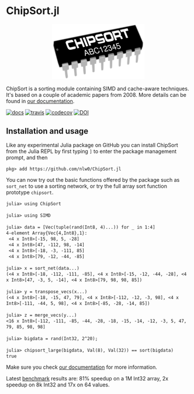 # ChipSort.jl

<p align="center">
  <img src="docs/src/assets/logo.png" width="50%" title="ChipSort logo">
</p>

ChipSort is a sorting module containing SIMD and cache-aware techniques. It's based on a couple of academic papers from 2008. More details can be found in [our documentation](https://nlw0.github.io/ChipSort.jl).

[![docs](https://img.shields.io/badge/docs-dev-blue.svg)](https://nlw0.github.io/ChipSort.jl/dev)
[![travis](https://travis-ci.org/nlw0/ChipSort.jl.svg?branch=master)](https://travis-ci.org/nlw0/ChipSort.jl)
[![codecov](https://codecov.io/gh/nlw0/ChipSort.jl/branch/master/graph/badge.svg)](https://codecov.io/gh/nlw0/ChipSort.jl)
[![DOI](https://zenodo.org/badge/170022251.svg)](https://zenodo.org/badge/latestdoi/170022251)

## Installation and usage

Like any experimental Julia package on GitHub you can install ChipSort from the Julia REPL by first typing `]` to enter the package management prompt, and then

```
pkg> add https://github.com/nlw0/ChipSort.jl
```

You can now try out the basic functions offered by the package such as `sort_net` to use a sorting network, or try the full array sort function prototype `chipsort`.

```
julia> using ChipSort

julia> using SIMD

julia> data = [Vec(tuple(rand(Int8, 4)...)) for _ in 1:4]
4-element Array{Vec{4,Int8},1}:
 <4 x Int8>[-15, 98, 5, -28]
 <4 x Int8>[47, -112, 98, -14]
 <4 x Int8>[-18, -3, -111, 85]
 <4 x Int8>[79, -12, -44, -85]

julia> x = sort_net(data...)
(<4 x Int8>[-18, -112, -111, -85], <4 x Int8>[-15, -12, -44, -28], <4 x Int8>[47, -3, 5, -14], <4 x Int8>[79, 98, 98, 85])

julia> y = transpose_vecs(x...)
(<4 x Int8>[-18, -15, 47, 79], <4 x Int8>[-112, -12, -3, 98], <4 x Int8>[-111, -44, 5, 98], <4 x Int8>[-85, -28, -14, 85])

julia> z = merge_vecs(y...)
<16 x Int8>[-112, -111, -85, -44, -28, -18, -15, -14, -12, -3, 5, 47, 79, 85, 98, 98]

julia> bigdata = rand(Int32, 2^20);

julia> chipsort_large(bigdata, Val(8), Val(32)) == sort(bigdata)
true
```

Make sure you check [our documentation](https://nlw0.github.io/ChipSort.jl) for more information.

Latest [benchmark](https://gist.github.com/nlw0/03d5d652cde609e3568cc8b69a12062e) results are: 81% speedup on a 1M Int32 array, 2x speedup on 8k Int32 and 17x on 64 values.
